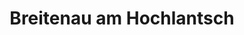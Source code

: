 ---
title: Breitenau am Hochlantsch
url: /breitenau-am-hochlantsch/
latitude: 47.39
longitude: 15.425
---